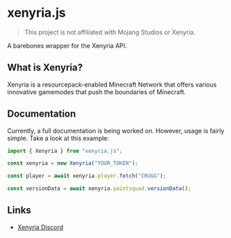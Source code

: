 # xenyria.js

> This project is not affiliated with Mojang Studios or Xenyria.

A barebones wrapper for the Xenyria API.

## What is Xenyria?

Xenyria is a resourcepack-enabled Minecraft Network that offers various innovative gamemodes that push the boundaries of Minecraft.

## Documentation

Currently, a full documentation is being worked on. However, usage is fairly simple. Take a look at this example:

```ts
import { Xenyria } from "xenyria.js";

const xenyria = new Xenyria("YOUR_TOKEN");

const player = await xenyria.player.fetch("CRUGG");

const versionData = await xenyria.paintsquad.versionData();
```

## Links

- [Xenyria Discord](https://discord.gg/vJqA9vVtUk)
